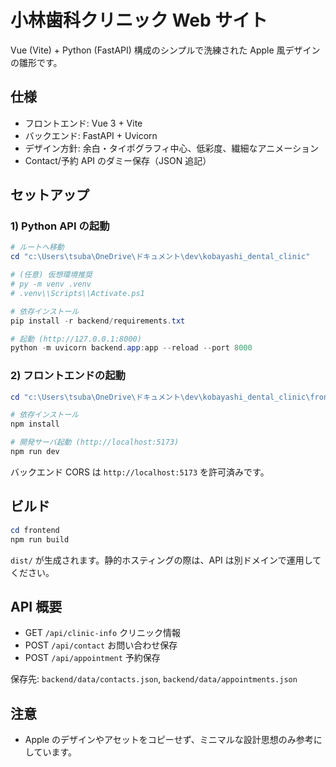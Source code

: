 # 小林歯科クリニック Web サイト

Vue (Vite) + Python (FastAPI) 構成のシンプルで洗練された Apple 風デザインの雛形です。

## 仕様
- フロントエンド: Vue 3 + Vite
- バックエンド: FastAPI + Uvicorn
- デザイン方針: 余白・タイポグラフィ中心、低彩度、繊細なアニメーション
- Contact/予約 API のダミー保存（JSON 追記）

## セットアップ

### 1) Python API の起動
```powershell
# ルートへ移動
cd "c:\Users\tsuba\OneDrive\ドキュメント\dev\kobayashi_dental_clinic"

# (任意) 仮想環境推奨
# py -m venv .venv
# .venv\\Scripts\\Activate.ps1

# 依存インストール
pip install -r backend/requirements.txt

# 起動 (http://127.0.0.1:8000)
python -m uvicorn backend.app:app --reload --port 8000
```

### 2) フロントエンドの起動
```powershell
cd "c:\Users\tsuba\OneDrive\ドキュメント\dev\kobayashi_dental_clinic\frontend"

# 依存インストール
npm install

# 開発サーバ起動 (http://localhost:5173)
npm run dev
```

バックエンド CORS は `http://localhost:5173` を許可済みです。

## ビルド
```powershell
cd frontend
npm run build
```
`dist/` が生成されます。静的ホスティングの際は、API は別ドメインで運用してください。

## API 概要
- GET `/api/clinic-info` クリニック情報
- POST `/api/contact` お問い合わせ保存
- POST `/api/appointment` 予約保存

保存先: `backend/data/contacts.json`, `backend/data/appointments.json`

## 注意
- Apple のデザインやアセットをコピーせず、ミニマルな設計思想のみ参考にしています。
